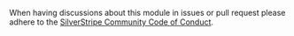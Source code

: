 When having discussions about this module in issues or pull request please adhere to the [SilverStripe Community Code of Conduct](https://docs.silverstripe.org/en/contributing/code_of_conduct).